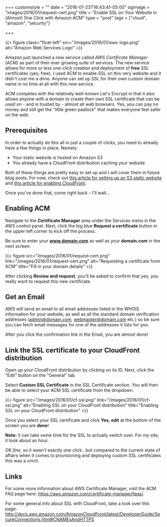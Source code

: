 +++
customstyle = ""
date = "2016-01-23T16:43:41-05:00"
ogimage = "images/2016/01/request-cert.png"
title = "Enable SSL on Your Website in (Almost) One Click with Amazon ACM"
type = "post"
tags = ["cloud", "amazon", "security"]

+++

{{< figure class="float-left" src="/images/2016/01/aws-logo.png" alt="Amazon Web Services Logo" >}}

Amazon just launched a new service called _AWS Certificate Manager_ (ACM) as part of their ever growing suite of services. The new service allows for more or less one-click creation and deployment of **free** SSL certificates (yes, free). I used ACM to enable SSL on this very website and it didn't cost me a dime. Anyone can set up SSL for their own custom domain name in no time at all with this new service.
<!--more-->

ACM competes with the relatively well-known Let's Encrypt in that it also allows anyone with a domain to create their own SSL certificate that can be used on - and is trusted by - almost all web browsers. Yes, you can pay no money and still get the "little green padlock" that makes everyone feel safer on the web.

## Prerequisites

In order to actually do this all in just a couple of clicks, you need to already have a few things in place. Namely:
 
 * Your static website is hosted on Amazon S3
 * You already have a CloudFront distribution caching your website


Both of these things are pretty easy to set up and I will cover them in future blog posts. For now, check out [this article for setting up an S3 static website](http://docs.aws.amazon.com/AmazonS3/latest/dev/website-hosting-custom-domain-walkthrough.html) and [this article for enabling CloudFront](http://docs.aws.amazon.com/gettingstarted/latest/swh/getting-started-create-cfdist.html).

Once you've done that, come right back - I'll wait...


## Enabling ACM

Navigate to the **Certificate Manager** area under the Services menu in the AWS control panel. Next, click the big blue **Request a certificate** button in the upper left corner to kick off the process.

Be sure to enter your **www.domain.com** as well as your **domain.com** in the next screen:

{{< figure src="/images/2016/01/request-cert.png" link="/images/2016/01/request-cert.png" alt="Requesting a certificate from ACM" title="Fill in your domain details" >}}

After clicking **Review and request**, you'll be asked to confirm that yes, you really want to request this new certificate.

## Get an Email

AWS will send an email to all email addresses listed in the WHOIS information for your website, as well as all the standard domain verification addresses (admin@domain.com, webmaster@domain.com etc.) so be sure you can fetch email messages for one of the addresses it lists for you.

After you click the confirmation link in the Email, you are almost done!

## Link the SSL certificate to your CloudFront distribution

Open up your CloudFront distribution by clicking on its ID. Next, click the "Edit" button on the "General" tab.

Select **Custom SSL Certificate** in the SSL Certificate section. You will then be able to select your ACM SSL certificate from the dropdown.

{{< figure src="/images/2016/01/cf-ssl.png" link="/images/2016/01/cf-ssl.png" alt="Enabling SSL on your CloudFront distribution" title="Enabling SSL on your CloudFront distribution" >}}

Once you select your SSL certificate and click **Yes, edit** at the bottom of the screen you are **done**!

**Note:** it can take some time for the SSL to actually switch over. For my site, it took about an hour.

OK _fine_, so it wasn't exactly one click...but compared to the current state of affairs when it comes to provisioning and deploying custom SSL certificates this was a cinch.

## Links

For some more information about AWS Certificate Manager, visit the ACM FAQ page here: <https://aws.amazon.com/certificate-manager/faqs/>.

For some general info about SSL with CloudFront, take a look over this page: <http://docs.aws.amazon.com/AmazonCloudFront/latest/DeveloperGuide/SecureConnections.html#CNAMEsAndHTTPS>